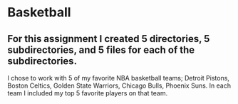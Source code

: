 # Basketball
## For this assignment I created 5 directories, 5 subdirectories, and 5 files for each of the subdirectories.
I chose to work with 5 of my favorite NBA basketball teams; Detroit Pistons, Boston Celtics, Golden State Warriors, Chicago Bulls, Phoenix Suns. In each team I included my top 5 favorite players on that team. 
